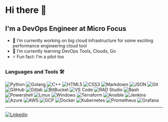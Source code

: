 # Hi there 👋

<!--
**Bumeranghc/Bumeranghc** is a ✨ _special_ ✨ repository because its `README.md` (this file) appears on your GitHub profile.

Here are some ideas to get you started:

- 🔭 I’m currently working on ...
- 🌱 I’m currently learning ...
- 👯 I’m looking to collaborate on ...
- 🤔 I’m looking for help with ...
- 💬 Ask me about ...
- 📫 How to reach me: ...
- 😄 Pronouns: ...
- ⚡ Fun fact: ...
-->

## I'm a DevOps Engineer at Micro Focus

- 🔭 I’m currently working on big cloud infrastructure for some exciting performance engineering cloud tool
- 🌱 I’m currently learning DevOps Tools, Clouds, Go
- ⚡ Fun fact: I'm a pilot too

### Languages and Tools 🛠 

![Python](http://img.shields.io/badge/-Python-3776AB?style=flat-square&logo=python&logoColor=white)
![Golang](https://img.shields.io/badge/-Go-3776AB?logo=go&style=flat-square&logoColor=white)
![C++](https://img.shields.io/badge/-C++-3776AB?logo=cplusplus&style=flat-square&logoColor=white)
![HTML5](https://img.shields.io/badge/-HTML5-%23E44D27?style=flat-square&logo=html5&logoColor=white)
![CSS3](https://img.shields.io/badge/-CSS3-%23E44D27?style=flat-square&logo=css3&logoColor=white)
![Markdown](https://img.shields.io/badge/-Markdown-%23E44D27?style=flat-square&logo=markdown&logoColor=white)
![JSON](https://img.shields.io/badge/-JSON-%23E44D27?style=flat-square&logo=json&logoColor=white)
![Git](https://img.shields.io/badge/-Git-181717?style=flat-square&logo=git&logoColor=white)
![GitHub](https://img.shields.io/badge/-GitHub-181717?style=flat-square&logo=github)
![Gitlab](https://img.shields.io/badge/-Gitlab-181717?style=flat-square&logo=gitlab)
![BitBucket](https://img.shields.io/badge/-BitBucket-181717?style=flat-square&logo=bitbucket)
![VS Code](https://img.shields.io/badge/-VS%20Code-007ACC?style=flat-square&logo=visual-studio-code&logoColor=white)
![RAD Studio](https://img.shields.io/badge/-RAD%20Studio-007ACC?style=flat-square&logo=embarcadero&logoColor=white)
![Bash](https://img.shields.io/badge/-Bash-5391FE?style=flat-square&logo=gnubash&logoColor=white)
![Powershell](https://img.shields.io/badge/-Powershell-5391FE?style=flat-square&logo=powershell&logoColor=white)
![Linux](https://img.shields.io/badge/-Linux-0078D6?style=flat-square&logo=linux&logoColor=white)
![Windows](https://img.shields.io/badge/-Windows-0078D6?style=flat-square&logo=windows&logoColor=white)
![Terraform](https://img.shields.io/badge/Terraform-%235835CC.svg?style=flat-square&logo=terraform&logoColor=white)
![Ansible](https://img.shields.io/badge/Ansible-%231A1918.svg?style=flat-square&logo=ansible&logoColor=white)
![Jenkins](https://img.shields.io/badge/Jenkins-%231A1918.svg?style=flat-square&logo=jenkins&logoColor=white)
![Azure](https://img.shields.io/badge/Azure-%230072C6.svg?style=flat-square&logo=azure-devops&logoColor=white)
![AWS](https://img.shields.io/badge/-AWS-blue?logo=amazon&style=flat-square&logoColor=white)
![GCP](https://img.shields.io/badge/-GCP-blue?logo=googlecloud&style=flat-square&logoColor=white)
![Docker](https://img.shields.io/badge/-Docker-green?style=flat-square&logo=docker&logoColor=white)
![Kubernetes](https://img.shields.io/badge/-Kubernetes-green?style=flat-square&logo=kubernetes&logoColor=white)
![Prometheus](https://img.shields.io/badge/-Prometheus-orange?style=flat-square&logo=prometheus&logoColor=white)
![Grafana](https://img.shields.io/badge/-Grafana-orange?style=flat-square&logo=Grafana&logoColor=white)


---

<a href = "https://www.linkedin.com/in/securitysemchenko/?locale=en_US" target = "_self"> <img src="https://img.shields.io/badge/LinkedIn-0077B5?style=for-the-badge&logo=linkedin&logoColor=white" alt = "Linkedin" border = "0"/> </a>